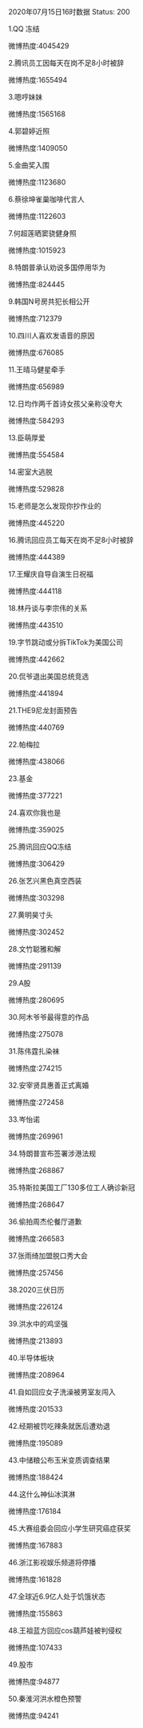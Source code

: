 2020年07月15日16时数据
Status: 200

1.QQ 冻结

微博热度:4045429

2.腾讯员工因每天在岗不足8小时被辞

微博热度:1655494

3.嗯哼妹妹

微博热度:1565168

4.郭碧婷近照

微博热度:1409050

5.金曲奖入围

微博热度:1123680

6.蔡徐坤雀巢咖啡代言人

微博热度:1122603

7.何超莲晒窦骁健身照

微博热度:1015923

8.特朗普承认劝说多国停用华为

微博热度:824445

9.韩国N号房共犯长相公开

微博热度:712379

10.四川人喜欢发语音的原因

微博热度:676085

11.王晴马健星牵手

微博热度:656989

12.日均作两千首诗女孩父亲称没夸大

微博热度:584293

13.臣萌厚爱

微博热度:554584

14.密室大逃脱

微博热度:529828

15.老师是怎么发现你抄作业的

微博热度:445220

16.腾讯回应员工每天在岗不足8小时被辞

微博热度:444389

17.王耀庆自导自演生日祝福

微博热度:444118

18.林丹谈与李宗伟的关系

微博热度:443510

19.字节跳动或分拆TikTok为美国公司

微博热度:442662

20.侃爷退出美国总统竞选

微博热度:441894

21.THE9尼龙封面预告

微博热度:440769

22.帕梅拉

微博热度:438066

23.基金

微博热度:377221

24.喜欢你我也是

微博热度:359025

25.腾讯回应QQ冻结

微博热度:306429

26.张艺兴黑色真空西装

微博热度:303298

27.黄明昊寸头

微博热度:302452

28.文竹聪雅和解

微博热度:291139

29.A股

微博热度:280695

30.阿木爷爷最得意的作品

微博热度:275078

31.陈伟霆扎染袜

微博热度:274215

32.安宰贤具惠善正式离婚

微博热度:272458

33.岑怡诺

微博热度:269961

34.特朗普宣布签署涉港法规

微博热度:268867

35.特斯拉美国工厂130多位工人确诊新冠

微博热度:268647

36.偷拍周杰伦餐厅道歉

微博热度:266583

37.张雨绮加盟脱口秀大会

微博热度:257456

38.2020三伏日历

微博热度:226124

39.洪水中的鸡坚强

微博热度:213893

40.半导体板块

微博热度:208964

41.自如回应女子洗澡被男室友闯入

微博热度:201533

42.经期被罚吃辣条就医后遭劝退

微博热度:195089

43.中储粮公布玉米变质调查结果

微博热度:188424

44.这什么神仙冰淇淋

微博热度:176184

45.大赛组委会回应小学生研究癌症获奖

微博热度:167883

46.浙江影视娱乐频道将停播

微博热度:161828

47.全球近6.9亿人处于饥饿状态

微博热度:155863

48.王祖蓝方回应cos葫芦娃被判侵权

微博热度:107433

49.股市

微博热度:94877

50.秦淮河洪水橙色预警

微博热度:94241

